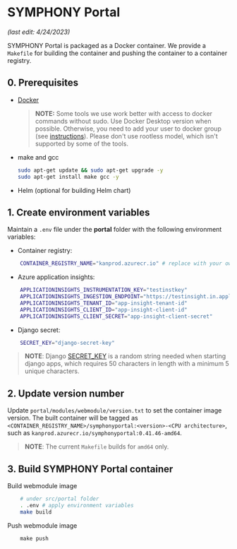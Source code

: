 # SYMPHONY Portal

_(last edit: 4/24/2023)_

SYMPHONY Portal is packaged as a Docker container. We provide a ```Makefile``` for building the container and pushing the container to a container registry.

## 0. Prerequisites
* [Docker](https://www.docker.com/products/docker-desktop)
  > **NOTE:** Some tools we use work better with access to docker commands without sudo. Use Docker Desktop version when possible. Otherwise, you need to add your user to docker group (see [instructions](https://www.docker.com/products/docker-desktop)). Please don't use rootless model, which isn't supported by some of the tools.
* make and gcc
  ```bash
  sudo apt-get update && sudo apt-get upgrade -y
  sudo apt-get install make gcc -y
  ```
* Helm (optional for building Helm chart)

## 1. Create environment variables

Maintain a ```.env``` file under the **portal** folder with the following environment variables:

- Container registry:
```bash
    CONTAINER_REGISTRY_NAME="kanprod.azurecr.io" # replace with your own container registry name
``` 
- Azure application insights:
```bash
    APPLICATIONINSIGHTS_INSTRUMENTATION_KEY="testinstkey"
    APPLICATIONINSIGHTS_INGESTION_ENDPOINT="https://testinsight.in.applicationinsights.azure.com/"
    APPLICATIONINSIGHTS_TENANT_ID="app-insight-tenant-id"
    APPLICATIONINSIGHTS_CLIENT_ID="app-insight-client-id"
    APPLICATIONINSIGHTS_CLIENT_SECRET="app-insight-client-secret"
``` 
- Django secret: 
```bash
    SECRET_KEY="django-secret-key"
```
> **NOTE**: Django [SECRET_KEY](https://docs.djangoproject.com/en/dev/ref/settings/#secret-key) is a random string needed when starting django apps, which requires 50 characters in length with a minimum 5 unique characters.

## 2. Update version number
Update ```portal/modules/webmodule/version.txt``` to set the container image version. The built container will be tagged as ```<CONTAINER_REGISTRY_NAME>/symphonyportal:<version>-<CPU architecture>```, such as ```kanprod.azurecr.io/symphonyportal:0.41.46-amd64```.
> **NOTE**: The current ```Makefile``` builds for ```amd64``` only.

## 3. Build SYMPHONY Portal container

Build webmodule image
```bash
    # under src/portal folder
    . .env # apply environment variables
    make build
```

Push webmodule image
```
    make push
```
